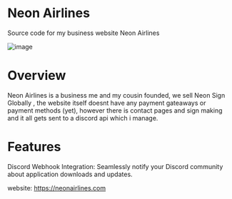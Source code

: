 # Neon Airlines
Source code for my business website Neon Airlines

![image](https://github.com/jibzdev/neonairlines/assets/67398418/456bed4a-3e53-4213-97ae-f205bae49bd0)

# Overview
Neon Airlines is a business me and my cousin founded, we sell Neon Sign Globally , the website itself doesnt have any payment gateaways or payment methods (yet), however there is contact pages and sign making and it all gets sent to a discord api which i manage.

# Features
Discord Webhook Integration: Seamlessly notify your Discord community about application downloads and updates.

website: https://neonairlines.com

